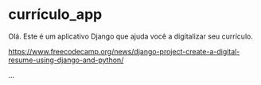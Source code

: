 # currículo_app

Olá. Este é um aplicativo Django que ajuda você a digitalizar seu currículo.

https://www.freecodecamp.org/news/django-project-create-a-digital-resume-using-django-and-python/

...
